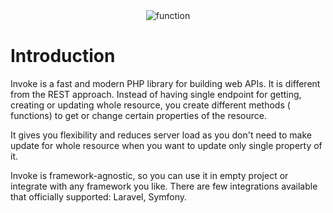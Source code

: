 <div style="text-align: center;">
    <img style="background-color: white" src="https://computersciencewiki.org/images/3/39/220px-Function_machine2.svg.png" alt="function">
</div>

# Introduction

Invoke is a fast and modern PHP library for building web APIs. It is different from the REST approach. Instead of having
single endpoint for getting, creating or updating whole resource, you create different methods (
functions) to get or change certain properties of the resource.

It gives you flexibility and reduces server load as you don't need to make update for whole resource when you want to
update only single property of it.

[comment]: <> (The coolest part is that you can call different functions in a single request if it is needed.)

Invoke is framework-agnostic, so you can use it in empty project or integrate with any framework you like. There are few
integrations available that officially supported: Laravel, Symfony. 
